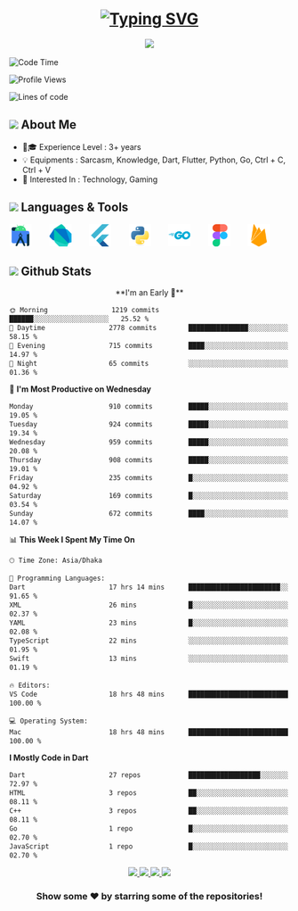 
<h1 align="center">
<a href="https://github.com/hungryemon"><img src="https://readme-typing-svg.demolab.com?font=Georgia&weight=800&pause=1000&size=33&width=500&color=5B85CC&lines=Hi+%2C+I'm+Md+Shahed+Uddin+Emon" alt="Typing SVG"></a>
</h1>  
<p align="center">
<a href="https://github.com/hungryemon"><img src="https://readme-typing-svg.herokuapp.com?lines=Flutter+Developer;Dart%20|%20Flutter%20|%20Go;Always%20learning%20new%20things&center=true&width=500&height=50"></a>
</p>

<!--START_SECTION:waka-chip-->
![Code Time](http://img.shields.io/badge/Code%20Time-443%20hrs%2056%20mins-blue)

![Profile Views](http://img.shields.io/badge/Profile%20Views-0-blue)

![Lines of code](https://img.shields.io/badge/From%20Hello%20World%20I%27ve%20Written-8.0%20million%20lines%20of%20code-blue)


<!--END_SECTION:waka-chip-->


## <img src="https://raw.githubusercontent.com/nixin72/nixin72/master/wave.gif" width="35px"></img> <b> About Me </b>

- 👨🎓 Experience Level : 3+ years
- 💡 Equipments : Sarcasm, Knowledge, Dart, Flutter, Python, Go, Ctrl + C, Ctrl + V
- 🧩 Interested In : Technology, Gaming


## <img src="https://media2.giphy.com/media/QssGEmpkyEOhBCb7e1/giphy.gif?cid=ecf05e47a0n3gi1bfqntqmob8g9aid1oyj2wr3ds3mg700bl&rid=giphy.gif" width ="35"><b>  Languages & Tools </b>

<img src="https://github.com/devicons/devicon/blob/master/icons/androidstudio/androidstudio-original.svg" width="40px">&nbsp;&nbsp;&nbsp;&nbsp;&nbsp;&nbsp;&nbsp;&nbsp;<img src="https://github.com/devicons/devicon/blob/master/icons/dart/dart-original.svg" width="40px">&nbsp;&nbsp;&nbsp;&nbsp;&nbsp;&nbsp;&nbsp;&nbsp;<img src="https://github.com/devicons/devicon/blob/master/icons/flutter/flutter-original.svg" width="40px">&nbsp;&nbsp;&nbsp;&nbsp;&nbsp;&nbsp;&nbsp;&nbsp;<img src="https://github.com/devicons/devicon/blob/master/icons/python/python-original.svg" width="40px">&nbsp;&nbsp;&nbsp;&nbsp;&nbsp;&nbsp;&nbsp;&nbsp;<img src="https://github.com/devicons/devicon/blob/master/icons/go/go-original-wordmark.svg" width="40px">&nbsp;&nbsp;&nbsp;&nbsp;&nbsp;&nbsp;&nbsp;&nbsp;<img src="https://github.com/devicons/devicon/blob/master/icons/figma/figma-original.svg" width="40px">&nbsp;&nbsp;&nbsp;&nbsp;&nbsp;&nbsp;&nbsp;&nbsp;<img src="https://github.com/devicons/devicon/blob/master/icons/firebase/firebase-plain.svg" width="40px">

## <img src="https://media.giphy.com/media/iY8CRBdQXODJSCERIr/giphy.gif" width="35"><b> Github Stats </b>

<p align="center">
<!--START_SECTION:waka-->
**I'm an Early 🐤** 

```text
🌞 Morning                1219 commits        ██████░░░░░░░░░░░░░░░░░░░   25.52 % 
🌆 Daytime                2778 commits        ███████████████░░░░░░░░░░   58.15 % 
🌃 Evening                715 commits         ████░░░░░░░░░░░░░░░░░░░░░   14.97 % 
🌙 Night                  65 commits          ░░░░░░░░░░░░░░░░░░░░░░░░░   01.36 % 
```
📅 **I'm Most Productive on Wednesday** 

```text
Monday                   910 commits         █████░░░░░░░░░░░░░░░░░░░░   19.05 % 
Tuesday                  924 commits         █████░░░░░░░░░░░░░░░░░░░░   19.34 % 
Wednesday                959 commits         █████░░░░░░░░░░░░░░░░░░░░   20.08 % 
Thursday                 908 commits         █████░░░░░░░░░░░░░░░░░░░░   19.01 % 
Friday                   235 commits         █░░░░░░░░░░░░░░░░░░░░░░░░   04.92 % 
Saturday                 169 commits         █░░░░░░░░░░░░░░░░░░░░░░░░   03.54 % 
Sunday                   672 commits         ████░░░░░░░░░░░░░░░░░░░░░   14.07 % 
```


📊 **This Week I Spent My Time On** 

```text
🕑︎ Time Zone: Asia/Dhaka

💬 Programming Languages: 
Dart                     17 hrs 14 mins      ███████████████████████░░   91.65 % 
XML                      26 mins             █░░░░░░░░░░░░░░░░░░░░░░░░   02.37 % 
YAML                     23 mins             █░░░░░░░░░░░░░░░░░░░░░░░░   02.08 % 
TypeScript               22 mins             ░░░░░░░░░░░░░░░░░░░░░░░░░   01.95 % 
Swift                    13 mins             ░░░░░░░░░░░░░░░░░░░░░░░░░   01.19 % 

🔥 Editors: 
VS Code                  18 hrs 48 mins      █████████████████████████   100.00 % 

💻 Operating System: 
Mac                      18 hrs 48 mins      █████████████████████████   100.00 % 
```

**I Mostly Code in Dart** 

```text
Dart                     27 repos            ██████████████████░░░░░░░   72.97 % 
HTML                     3 repos             ██░░░░░░░░░░░░░░░░░░░░░░░   08.11 % 
C++                      3 repos             ██░░░░░░░░░░░░░░░░░░░░░░░   08.11 % 
Go                       1 repo              █░░░░░░░░░░░░░░░░░░░░░░░░   02.70 % 
JavaScript               1 repo              █░░░░░░░░░░░░░░░░░░░░░░░░   02.70 % 
```




<!--END_SECTION:waka-->

</p>
<p align="center">
<a href="https://github.com/hungryemon">
  <img height="180em" src="https://github-readme-stats-eight-theta.vercel.app/api?username=hungryemon&show_icons=true&theme=tokyonight&include_all_commits=true&count_private=true" />
  <img height="180em" src="https://github-readme-stats-eight-theta.vercel.app/api/top-langs/?username=hungryemon&layout=compact&exclude_lang=java+r&theme=tokyonight" />
  <img height="180em" src="https://streak-stats.demolab.com/?user=hungryemon&theme=highcontrast" />
  <img height="180em" src="https://github-readme-stackoverflow.vercel.app/?userID=12783266&theme=dark"></a>
</p>

<div align="center">

### Show some ❤️ by starring some of the repositories!

</div>
